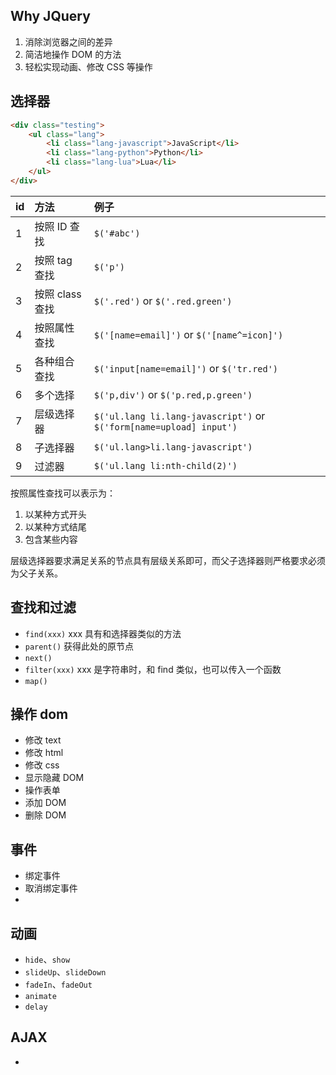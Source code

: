 
## Why JQuery

1. 消除浏览器之间的差异
2. 简洁地操作 DOM 的方法
3. 轻松实现动画、修改 CSS 等操作

## 选择器

```html
<div class="testing">
    <ul class="lang">
        <li class="lang-javascript">JavaScript</li>
        <li class="lang-python">Python</li>
        <li class="lang-lua">Lua</li>
    </ul>
</div>
```

| id  | 方法 | 例子 |
|:--- |:--- |:--- |
| 1 | 按照 ID 查找 | `$('#abc')` |
| 2 | 按照 tag 查找 | `$('p')` |
| 3 | 按照 class 查找 | `$('.red')` or `$('.red.green')` |
| 4 | 按照属性查找 | `$('[name=email]')` or `$('[name^=icon]')` |
| 5 | 各种组合查找 | `$('input[name=email]')` or `$('tr.red')` |
| 6 | 多个选择 | `$('p,div')` or `$('p.red,p.green')` |
| 7 | 层级选择器 | `$('ul.lang li.lang-javascript')` or `$('form[name=upload] input')` |
| 8 | 子选择器 | `$('ul.lang>li.lang-javascript')` |
| 9 | 过滤器 | `$('ul.lang li:nth-child(2)')` |

按照属性查找可以表示为：
1. 以某种方式开头
2. 以某种方式结尾
3. 包含某些内容

层级选择器要求满足关系的节点具有层级关系即可，而父子选择器则严格要求必须为父子关系。

## 查找和过滤

+ `find(xxx)` xxx 具有和选择器类似的方法
+ `parent()` 获得此处的原节点
+ `next()` 
+ `filter(xxx)` xxx 是字符串时，和 find 类似，也可以传入一个函数
+ `map()`


## 操作 dom

+ 修改 text
+ 修改 html
+ 修改 css
+ 显示隐藏 DOM
+ 操作表单
+ 添加 DOM
+ 删除 DOM


## 事件

+ 绑定事件
+ 取消绑定事件
+ 

## 动画

+ `hide`、`show`
+ `slideUp`、`slideDown`
+ `fadeIn`、`fadeOut`
+ `animate`
+ `delay`


## AJAX

+ 